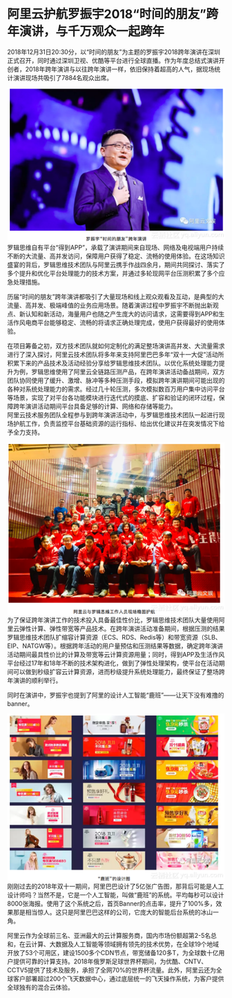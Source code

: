 # 阿里云护航罗振宇2018“时间的朋友”跨年演讲，与千万观众一起跨年
2018年12月31日20:30分，以“时间的朋友”为主题的罗振宇2018跨年演讲在深圳正式召开，同时通过深圳卫视、优酷等平台进行全球直播。作为年度总结式演讲开创者，2018年跨年演讲与以往跨年演讲一样，依旧保持着超高的人气，据现场统计演讲现场共吸引了7884名观众出席。</br>
<div style="text-align:center" align="center">
<img src="/images/跨年演讲1.png" align="center" />
</div>
罗辑思维自有平台“得到APP”，承载了演讲期间来自现场、网络及电视端用户持续不断的大流量、高并发访问，保障用户获得了稳定、流畅的使用体验。在这场知识盛宴的背后，罗辑思维技术团队与阿里云携手作战四余月，期间共同探讨、落实了多个提升和优化平台处理能力的技术方案，并通过多轮现网平台压测积累了多个应急处理措施。</br>

历届“时间的朋友”跨年演讲都吸引了大量现场和线上观众观看及互动，是典型的大流量、高并发、极端峰值的业务应用场景。随着演讲过程中罗振宇不断抛出新观点、新认知和新活动，海量用户也随之产生庞大的访问请求，这需要得到APP和生活作风电商平台能够稳定、流畅的将请求正确处理完成，使用户获得最好的使用体验。</br>

在项目筹备之初，双方技术团队就如何定制化的满足整场演讲高并发、大流量需求进行了深入探讨，阿里云技术团队将多年来支持阿里巴巴多年“双十一大促”活动所积累下来的产品技术及活动经验分享给罗辑思维技术团队。以优化系统处理能力提升为例，罗辑思维使用了阿里云全链路压测产品，在跨年演讲活动备战期间，双方团队协同使用了缓升、激增、脉冲等多种压测手段，模拟跨年演讲期间可能出现的各种对系统处理能力的需求。经过几十轮压测，多次模拟数百万用户集中访问平台等场景，实现了对平台各功能模块进行迭代式的摸底、扩容和验证的闭环过程，保障跨年演讲活动期间平台具备足够的计算、网络和存储等能力。</br>
阿里云技术服务团队全程参与到跨年演讲活动中，与罗辑思维技术团队一起进行现场护航工作，负责监控平台基础资源的运行指标、给出优化建议并在突发情况下给予全力支持。
<div style="text-align:center" align="center">
<img src="/images/跨年演讲2.png" align="center" />
</div>
为了保证跨年演讲工作的技术投入具备最佳性价比，罗辑思维技术团队大量使用阿里云弹性计算、弹性带宽等产品技术。在跨年演讲活动准备期间，根据压测的结果罗辑思维技术团队扩缩容计算资源（ECS、RDS、Redis等）和带宽资源（SLB、EIP、NATGW等）。根据跨年活动的用户量预估和压测结果等数据，确定跨年演讲活动期间最具性价比的计算及带宽等云计算资源用量；同时，得到APP及生活作风平台经过17年和18年不断的技术架构进化，做到了弹性处理架构，使平台在活动期间可以做到秒级扩容云计算资源，进而秒级提升系统处理能力，最终保证了整场跨年演讲的顺利举行。</br>

同时在演讲中，罗振宇也提到了阿里的设计人工智能“鹿班”——让天下没有难撸的banner。</br>
<div style="text-align:center" align="center">
<img src="/images/跨年演讲3.png" align="center" />
</div>
刚刚过去的2018年双十一期间，阿里巴巴设计了5亿张广告图，那背后可能是人工设计师吗？当然不是，它是一个人工智能，叫做“鹿班”的系统。平均每秒可以设计8000张海报。使用了这个系统之后，首页Banner的点击率，提升了100%多，效果那是相当惊人。这只是阿里巴巴这样的公司，它庞大的智能后台系统的冰山一角。</br>

阿里云作为全球前三名、亚洲最大的云计算服务商，国内市场份额超第2-5名总和，在云计算、大数据及人工智能等领域拥有领先的技术优势，在全球19个地域开放了53个可用区，建设1500多个CDN节点，带宽储备120多T，为全球数十亿用户提供可靠的计算支持。2018年俄罗斯足球世界杯期间，为优酷、CNTV、CCTV5提供了技术及服务，承担了全网70%的世界杯流量。此外，阿里云还为全球客户部署超过200个飞天数据中心，通过底层统一的飞天操作系统，为客户提供全球独有的混合云体验。</br>
